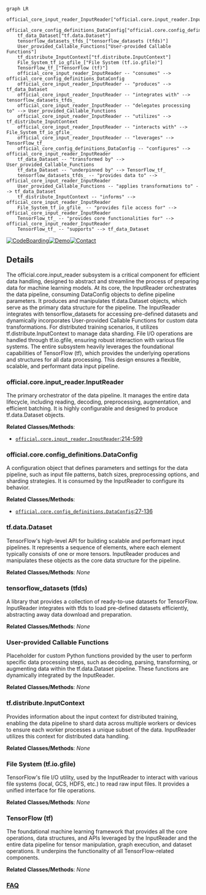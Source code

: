 ```mermaid
graph LR
    official_core_input_reader_InputReader["official.core.input_reader.InputReader"]
    official_core_config_definitions_DataConfig["official.core.config_definitions.DataConfig"]
    tf_data_Dataset["tf.data.Dataset"]
    tensorflow_datasets_tfds_["tensorflow_datasets (tfds)"]
    User_provided_Callable_Functions["User-provided Callable Functions"]
    tf_distribute_InputContext["tf.distribute.InputContext"]
    File_System_tf_io_gfile_["File System (tf.io.gfile)"]
    TensorFlow_tf_["TensorFlow (tf)"]
    official_core_input_reader_InputReader -- "consumes" --> official_core_config_definitions_DataConfig
    official_core_input_reader_InputReader -- "produces" --> tf_data_Dataset
    official_core_input_reader_InputReader -- "integrates with" --> tensorflow_datasets_tfds_
    official_core_input_reader_InputReader -- "delegates processing to" --> User_provided_Callable_Functions
    official_core_input_reader_InputReader -- "utilizes" --> tf_distribute_InputContext
    official_core_input_reader_InputReader -- "interacts with" --> File_System_tf_io_gfile_
    official_core_input_reader_InputReader -- "leverages" --> TensorFlow_tf_
    official_core_config_definitions_DataConfig -- "configures" --> official_core_input_reader_InputReader
    tf_data_Dataset -- "transformed by" --> User_provided_Callable_Functions
    tf_data_Dataset -- "underpinned by" --> TensorFlow_tf_
    tensorflow_datasets_tfds_ -- "provides data to" --> official_core_input_reader_InputReader
    User_provided_Callable_Functions -- "applies transformations to" --> tf_data_Dataset
    tf_distribute_InputContext -- "informs" --> official_core_input_reader_InputReader
    File_System_tf_io_gfile_ -- "provides file access for" --> official_core_input_reader_InputReader
    TensorFlow_tf_ -- "provides core functionalities for" --> official_core_input_reader_InputReader
    TensorFlow_tf_ -- "supports" --> tf_data_Dataset
```

[![CodeBoarding](https://img.shields.io/badge/Generated%20by-CodeBoarding-9cf?style=flat-square)](https://github.com/CodeBoarding/CodeBoarding)[![Demo](https://img.shields.io/badge/Try%20our-Demo-blue?style=flat-square)](https://www.codeboarding.org/demo)[![Contact](https://img.shields.io/badge/Contact%20us%20-%20contact@codeboarding.org-lightgrey?style=flat-square)](mailto:contact@codeboarding.org)

## Details

The official.core.input_reader subsystem is a critical component for efficient data handling, designed to abstract and streamline the process of preparing data for machine learning models. At its core, the InputReader orchestrates the data pipeline, consuming DataConfig objects to define pipeline parameters. It produces and manipulates tf.data.Dataset objects, which serve as the primary data structure for the pipeline. The InputReader integrates with tensorflow_datasets for accessing pre-defined datasets and dynamically incorporates User-provided Callable Functions for custom data transformations. For distributed training scenarios, it utilizes tf.distribute.InputContext to manage data sharding. File I/O operations are handled through tf.io.gfile, ensuring robust interaction with various file systems. The entire subsystem heavily leverages the foundational capabilities of TensorFlow (tf), which provides the underlying operations and structures for all data processing. This design ensures a flexible, scalable, and performant data input pipeline.

### official.core.input_reader.InputReader
The primary orchestrator of the data pipeline. It manages the entire data lifecycle, including reading, decoding, preprocessing, augmentation, and efficient batching. It is highly configurable and designed to produce tf.data.Dataset objects.


**Related Classes/Methods**:

- <a href="https://github.com/tensorflow/models/blob/master/official/core/input_reader.py#L214-L599" target="_blank" rel="noopener noreferrer">`official.core.input_reader.InputReader`:214-599</a>


### official.core.config_definitions.DataConfig
A configuration object that defines parameters and settings for the data pipeline, such as input file patterns, batch sizes, preprocessing options, and sharding strategies. It is consumed by the InputReader to configure its behavior.


**Related Classes/Methods**:

- <a href="https://github.com/tensorflow/models/blob/master/official/core/config_definitions.py#L27-L136" target="_blank" rel="noopener noreferrer">`official.core.config_definitions.DataConfig`:27-136</a>


### tf.data.Dataset
TensorFlow's high-level API for building scalable and performant input pipelines. It represents a sequence of elements, where each element typically consists of one or more tensors. InputReader produces and manipulates these objects as the core data structure for the pipeline.


**Related Classes/Methods**: _None_

### tensorflow_datasets (tfds)
A library that provides a collection of ready-to-use datasets for TensorFlow. InputReader integrates with tfds to load pre-defined datasets efficiently, abstracting away data download and preparation.


**Related Classes/Methods**: _None_

### User-provided Callable Functions
Placeholder for custom Python functions provided by the user to perform specific data processing steps, such as decoding, parsing, transforming, or augmenting data within the tf.data.Dataset pipeline. These functions are dynamically integrated by the InputReader.


**Related Classes/Methods**: _None_

### tf.distribute.InputContext
Provides information about the input context for distributed training, enabling the data pipeline to shard data across multiple workers or devices to ensure each worker processes a unique subset of the data. InputReader utilizes this context for distributed data handling.


**Related Classes/Methods**: _None_

### File System (tf.io.gfile)
TensorFlow's file I/O utility, used by the InputReader to interact with various file systems (local, GCS, HDFS, etc.) to read raw input files. It provides a unified interface for file operations.


**Related Classes/Methods**: _None_

### TensorFlow (tf)
The foundational machine learning framework that provides all the core operations, data structures, and APIs leveraged by the InputReader and the entire data pipeline for tensor manipulation, graph execution, and dataset operations. It underpins the functionality of all TensorFlow-related components.


**Related Classes/Methods**: _None_



### [FAQ](https://github.com/CodeBoarding/GeneratedOnBoardings/tree/main?tab=readme-ov-file#faq)